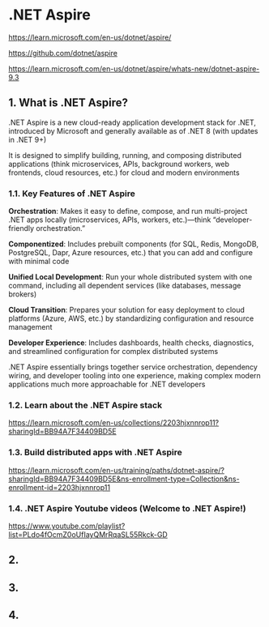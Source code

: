 # .NET Aspire

https://learn.microsoft.com/en-us/dotnet/aspire/

https://github.com/dotnet/aspire

https://learn.microsoft.com/en-us/dotnet/aspire/whats-new/dotnet-aspire-9.3

## 1. What is .NET Aspire?

.NET Aspire is a new cloud-ready application development stack for .NET, introduced by Microsoft and generally available as of .NET 8 (with updates in .NET 9+)

It is designed to simplify building, running, and composing distributed applications (think microservices, APIs, background workers, web frontends, cloud resources, etc.) for cloud and modern environments

### 1.1. Key Features of .NET Aspire

**Orchestration**: Makes it easy to define, compose, and run multi-project .NET apps locally (microservices, APIs, workers, etc.)—think “developer-friendly orchestration.”

**Componentized**: Includes prebuilt components (for SQL, Redis, MongoDB, PostgreSQL, Dapr, Azure resources, etc.) that you can add and configure with minimal code

**Unified Local Development**: Run your whole distributed system with one command, including all dependent services (like databases, message brokers)

**Cloud Transition**: Prepares your solution for easy deployment to cloud platforms (Azure, AWS, etc.) by standardizing configuration and resource management

**Developer Experience**: Includes dashboards, health checks, diagnostics, and streamlined configuration for complex distributed systems

.NET Aspire essentially brings together service orchestration, dependency wiring, and developer tooling into one experience, making complex modern applications much more approachable for .NET developers

### 1.2. Learn about the .NET Aspire stack

https://learn.microsoft.com/en-us/collections/2203hjxnnrop11?sharingId=BB94A7F34409BD5E

### 1.3. Build distributed apps with .NET Aspire

https://learn.microsoft.com/en-us/training/paths/dotnet-aspire/?sharingId=BB94A7F34409BD5E&ns-enrollment-type=Collection&ns-enrollment-id=2203hjxnnrop11

### 1.4. .NET Aspire Youtube videos (Welcome to .NET Aspire!)

https://www.youtube.com/playlist?list=PLdo4fOcmZ0oUfIayQMrRqaSL55Rkck-GD

## 2.



## 3. 



## 4. 




